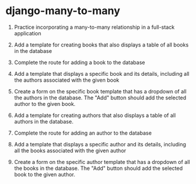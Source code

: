 # django-many-to-many

1) Practice incorporating a many-to-many relationship in a full-stack application

2) Add a template for creating books that also displays a table of all books in the database

3) Complete the route for adding a book to the database

4) Add a template that displays a specific book and its details, including all the authors associated with the given book

5) Create a form on the specific book template that has a dropdown of all the authors in the database. The "Add" button should add the selected author to the given book.

6) Add a template for creating authors that also displays a table of all authors in the database.

7) Complete the route for adding an author to the database

8) Add a template that displays a specific author and its details, including all the books associated with the given author

9) Create a form on the specific author template that has a dropdown of all the books in the database. The "Add" button should add the selected book to the given author.
